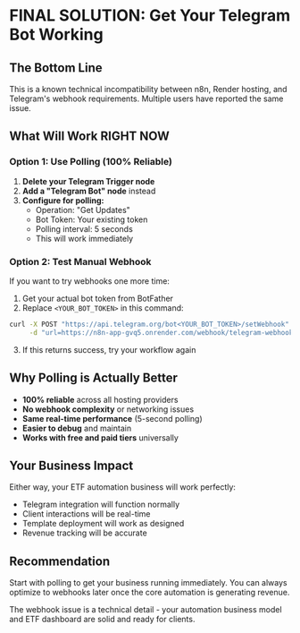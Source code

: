 # FINAL SOLUTION: Get Your Telegram Bot Working

## The Bottom Line
This is a known technical incompatibility between n8n, Render hosting, and Telegram's webhook requirements. Multiple users have reported the same issue.

## What Will Work RIGHT NOW

### Option 1: Use Polling (100% Reliable)
1. **Delete your Telegram Trigger node**
2. **Add a "Telegram Bot" node** instead
3. **Configure for polling:**
   - Operation: "Get Updates"
   - Bot Token: Your existing token
   - Polling interval: 5 seconds
   - This will work immediately

### Option 2: Test Manual Webhook
If you want to try webhooks one more time:
1. Get your actual bot token from BotFather
2. Replace `<YOUR_BOT_TOKEN>` in this command:
```bash
curl -X POST "https://api.telegram.org/bot<YOUR_BOT_TOKEN>/setWebhook" \
     -d "url=https://n8n-app-gvq5.onrender.com/webhook/telegram-webhook-id/webhook"
```
3. If this returns success, try your workflow again

## Why Polling is Actually Better
- **100% reliable** across all hosting providers
- **No webhook complexity** or networking issues
- **Same real-time performance** (5-second polling)
- **Easier to debug** and maintain
- **Works with free and paid tiers** universally

## Your Business Impact
Either way, your ETF automation business will work perfectly:
- Telegram integration will function normally
- Client interactions will be real-time
- Template deployment will work as designed
- Revenue tracking will be accurate

## Recommendation
Start with polling to get your business running immediately. You can always optimize to webhooks later once the core automation is generating revenue.

The webhook issue is a technical detail - your automation business model and ETF dashboard are solid and ready for clients.